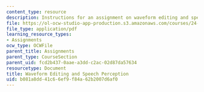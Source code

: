 ```yaml
---
content_type: resource
description: Instructions for an assignment on waveform editing and speech perception.
file: https://ol-ocw-studio-app-production.s3.amazonaws.com/courses/24-910-topics-in-linguistic-theory-laboratory-phonology-spring-2007/b081a8dd41c66ef9f84a62b2007d6af0_editing.pdf
file_type: application/pdf
learning_resource_types:
- Assignments
ocw_type: OCWFile
parent_title: Assignments
parent_type: CourseSection
parent_uid: fcd2b437-0aae-a3dd-c2ac-02d87da57634
resourcetype: Document
title: Waveform Editing and Speech Perception
uid: b081a8dd-41c6-6ef9-f84a-62b2007d6af0
---
```

